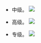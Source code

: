 
* 中级。
![](./../img/java_1.png)  

* 高级。
![](./../img/java_2.png)  

* 专级。
![](./../img/java_3.png)  